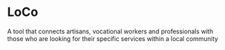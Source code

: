 # LoCo
A tool that connects artisans, vocational workers and professionals with those who are looking for their specific services within a local community
